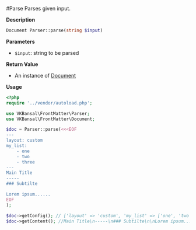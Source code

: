 #Parse
Parses given input.

**Description**
```php
Document Parser::parse(string $input)
```

**Parameters**
- `$input`: string to be parsed


**Return Value**
- An instance of [Document](./Document)


**Usage**
```php
<?php
require '../vendor/autoload.php';

use VKBansal\FrontMatter\Parser;
use VKBansal\FrontMatter\Document;

$doc = Parser::parse(<<<EOF
---
layout: custom
my_list:
    - one
    - two
    - three
---
Main Title
-----
### Subtilte

Lorem ipsum......
EOF
);

$doc->getConfig(); // ['layout' => 'custom', 'my_list' => ['one', 'two', 'three']]
$doc->getContent(); //Main Title\n-----\n### Subtilte\n\nLorem ipsum......
```
